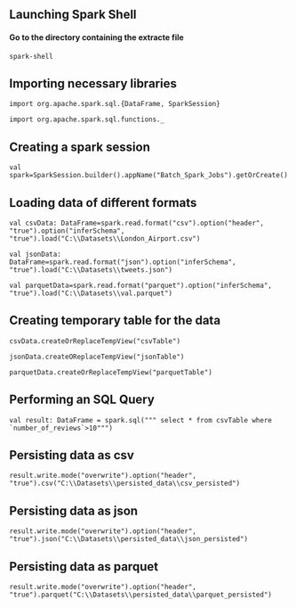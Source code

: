 ## Launching Spark Shell

#### Go to the directory containing the extracte file 
```
spark-shell
```

## Importing necessary libraries

```
import org.apache.spark.sql.{DataFrame, SparkSession}
```
```
import org.apache.spark.sql.functions._
```

## Creating a spark session
```
val spark=SparkSession.builder().appName("Batch_Spark_Jobs").getOrCreate()
```

## Loading data of different formats
```
val csvData: DataFrame=spark.read.format("csv").option("header", "true").option("inferSchema", "true").load("C:\\Datasets\\London_Airport.csv")
```
```
val jsonData: DataFrame=spark.read.format("json").option("inferSchema", "true").load("C:\\Datasets\\tweets.json")
```
```
val parquetData=spark.read.format("parquet").option("inferSchema", "true").load("C:\\Datasets\\val.parquet")
```

## Creating temporary table for the data
```
csvData.createOrReplaceTempView("csvTable")
```
```
jsonData.createOReplaceTempView("jsonTable")
```
```
parquetData.createOrReplaceTempView("parquetTable")
```

## Performing an SQL Query
```
val result: DataFrame = spark.sql(""" select * from csvTable where `number_of_reviews`>10""")
```

## Persisting data as csv
```
result.write.mode("overwrite").option("header", "true").csv("C:\\Datasets\\persisted_data\\csv_persisted")
```

## Persisting data as json
```
result.write.mode("overwrite").option("header", "true").json("C:\\Datasets\\persisted_data\\json_persisted")
```

## Persisting data as parquet
```
result.write.mode("overwrite").option("header", "true").parquet("C:\\Datasets\\persisted_data\\parquet_persisted")
```

